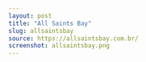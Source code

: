 ```yaml
---
layout: post
title: "All Saints Bay"
slug: allsaintsbay
source: https://allsaintsbay.com.br/
screenshot: allsaintsbay.png
---
```

